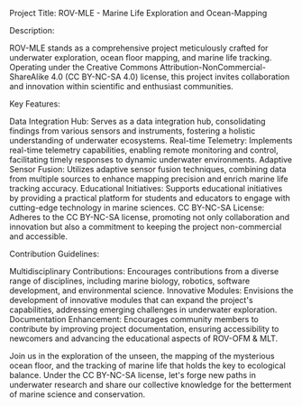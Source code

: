 Project Title: ROV-MLE - Marine Life Exploration and Ocean-Mapping

Description:

ROV-MLE stands as a comprehensive project meticulously crafted for underwater exploration, ocean floor mapping, and marine life tracking. 
Operating under the Creative Commons Attribution-NonCommercial-ShareAlike 4.0 (CC BY-NC-SA 4.0) license, this project invites collaboration and innovation within scientific and enthusiast communities.

Key Features:

Data Integration Hub:    Serves as a data integration hub, consolidating findings from various sensors and instruments, fostering a holistic understanding of underwater ecosystems.
Real-time Telemetry:     Implements real-time telemetry capabilities, enabling remote monitoring and control, facilitating timely responses to dynamic underwater environments.
Adaptive Sensor Fusion:  Utilizes adaptive sensor fusion techniques, combining data from multiple sources to enhance mapping precision and enrich marine life tracking accuracy.
Educational Initiatives: Supports educational initiatives by providing a practical platform for students and educators to engage with cutting-edge technology in marine sciences.
CC BY-NC-SA License:     Adheres to the CC BY-NC-SA license, promoting not only collaboration and innovation but also a commitment to keeping the project non-commercial and accessible.

Contribution Guidelines:

Multidisciplinary Contributions: Encourages contributions from a diverse range of disciplines, including marine biology, robotics, software development, and environmental science.
Innovative Modules:              Envisions the development of innovative modules that can expand the project's capabilities, addressing emerging challenges in underwater exploration.
Documentation Enhancement:       Encourages community members to contribute by improving project documentation, ensuring accessibility to newcomers and advancing the educational aspects of ROV-OFM & MLT.

Join us in the exploration of the unseen, the mapping of the mysterious ocean floor, and the tracking of marine life that holds the key to ecological balance. 
Under the CC BY-NC-SA license, let's forge new paths in underwater research and share our collective knowledge for the betterment of marine science and conservation.
